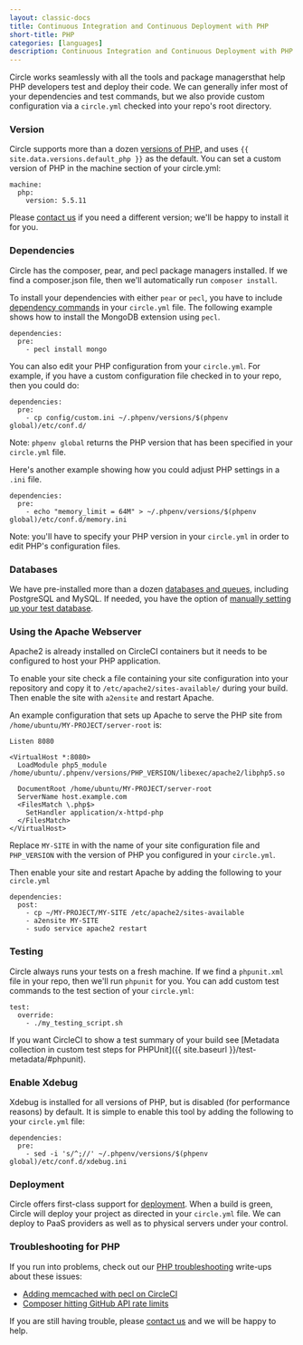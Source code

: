 ```yaml
---
layout: classic-docs
title: Continuous Integration and Continuous Deployment with PHP
short-title: PHP
categories: [languages]
description: Continuous Integration and Continuous Deployment with PHP
---
```


Circle works seamlessly with all the tools and package managersthat
help PHP developers test and deploy their code. We can generally infer
most of your dependencies and test commands, but we also provide custom
configuration via a `circle.yml` checked into your repo's root directory.

### Version

Circle supports more than a dozen [versions of PHP,]({{site.baseurl}}/environment/#php)
and uses `{{ site.data.versions.default_php }}` as the default. You can set a custom
version of PHP in the machine section of your circle.yml:

```
machine:
  php:
    version: 5.5.11
```

Please [contact us](mailto:sayhi@circleci.com)
if you need a different version; we'll be happy to install it for you.

### Dependencies

Circle has the composer, pear, and pecl package managers installed.
If we find a composer.json file, then we'll automatically run `composer install`.

To install your dependencies with either `pear` or `pecl`,
you have to include [dependency commands]({{site.baseurl}}/configuration/#dependencies)
in your `circle.yml` file.
The following example shows how to install the MongoDB extension using `pecl`.

```
dependencies:
  pre:
    - pecl install mongo
```

You can also edit your PHP configuration from your `circle.yml`. For example, if you have a custom configuration file checked in to your repo, then you could do:

```
dependencies:
  pre:
    - cp config/custom.ini ~/.phpenv/versions/$(phpenv global)/etc/conf.d/
```

<span class='label label-info'>Note:</span>
`phpenv global` returns the PHP version that has been
specified in your `circle.yml` file.

Here's another example showing how you could adjust PHP settings in
a `.ini` file.

```
dependencies:
  pre:
    - echo "memory_limit = 64M" > ~/.phpenv/versions/$(phpenv global)/etc/conf.d/memory.ini
```

<span class='label label-info'>Note:</span>
you'll have to specify your PHP version in your `circle.yml` in order to edit PHP's configuration files.

### Databases

We have pre-installed more than a dozen
[databases and queues]({{site.baseurl}}/environment/#databases),
including PostgreSQL and MySQL. If needed, you have the option of
[manually setting up your test database]({{site.baseurl}}/manually/#dependencies).

<h3 id="php-apache">Using the Apache Webserver</h3>

Apache2 is already installed on CircleCI containers but it needs to be
configured to host your PHP application.

To enable your site check a file containing your site configuration into your
repository and copy it to `/etc/apache2/sites-available/` during
your build.
Then enable the site with `a2ensite` and restart Apache.

An example configuration that sets up Apache to serve the PHP site from
`/home/ubuntu/MY-PROJECT/server-root` is:

```
Listen 8080

<VirtualHost *:8080>
  LoadModule php5_module /home/ubuntu/.phpenv/versions/PHP_VERSION/libexec/apache2/libphp5.so

  DocumentRoot /home/ubuntu/MY-PROJECT/server-root
  ServerName host.example.com
  <FilesMatch \.php$>
    SetHandler application/x-httpd-php
  </FilesMatch>
</VirtualHost>
```

Replace `MY-SITE` in with the name of your site configuration
file and `PHP_VERSION` with the version of PHP you configured
in your `circle.yml`.

Then enable your site and restart Apache by adding the following to your `circle.yml`

```
dependencies:
  post:
    - cp ~/MY-PROJECT/MY-SITE /etc/apache2/sites-available
    - a2ensite MY-SITE
    - sudo service apache2 restart
```

### Testing

Circle always runs your tests on a fresh machine. If we find a `phpunit.xml` file in your repo, then we'll run `phpunit` for you. You can add custom test commands to the test section of your `circle.yml`:

```
test:
  override:
    - ./my_testing_script.sh
```

If you want CircleCI to show a test summary of your build see 
[Metadata collection in custom test steps for PHPUnit]({{ site.baseurl }}/test-metadata/#phpunit).

<h3 id="xdebug">Enable Xdebug</h3>

Xdebug is installed for all versions of PHP, but is disabled (for performance reasons) by
default. It is simple to enable this tool by adding the following to your
`circle.yml` file:

```
dependencies:
  pre:
    - sed -i 's/^;//' ~/.phpenv/versions/$(phpenv global)/etc/conf.d/xdebug.ini
```

### Deployment

Circle offers first-class support for [deployment]({{site.baseurl}}/configuration/#deployment).
When a build is green, Circle will deploy your project as directed
in your `circle.yml` file. We can deploy to PaaS providers as well as to
physical servers under your control.

### Troubleshooting for PHP

If you run into problems, check out our [PHP troubleshooting]({{site.baseurl}}/troubleshooting-php/)
write-ups about these issues:

*   [Adding memcached with pecl on CircleCI]({{site.baseurl}}/php-memcached-compile-error/)
*   [Composer hitting GitHub API rate limits]({{site.baseurl}}/composer-api-rate-limit/)

If you are still having trouble, please
[contact us](mailto:sayhi@circleci.com)
and we will be happy to help.

